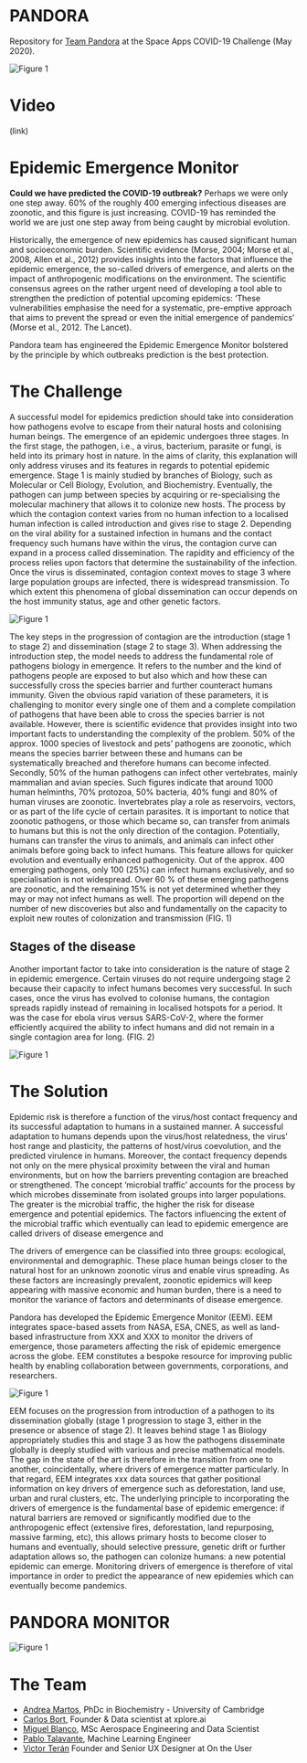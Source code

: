 # PANDORA

Repository for [Team Pandora](https://covid19.spaceappschallenge.org/challenges/covid-challenges/human-factors/teams/pandora/project) at the Space Apps COVID-19 Challenge (May 2020).

![Figure 1](img/NASA_001.png)

# Video

(link)

# Epidemic Emergence Monitor


**Could we have predicted the COVID-19 outbreak?** Perhaps we were only one step away. 60% of the roughly 400 emerging infectious diseases are zoonotic, and this figure is just increasing. COVID-19 has reminded the world we are just one step away from being caught by microbial evolution. 

Historically, the emergence of new epidemics has caused significant human and socioeconomic burden. Scientific evidence (Morse, 2004; Morse et al., 2008, Allen et al., 2012) provides insights into the factors that influence the epidemic emergence, the so-called drivers of emergence, and alerts on the impact of anthropogenic modifications on the environment. The scientific consensus agrees on the rather urgent need of developing a tool able to strengthen the prediction of potential upcoming epidemics: ‘These vulnerabilities emphasise the need for a systematic, pre-emptive approach that aims to prevent the spread or even the initial emergence of pandemics’ (Morse et al., 2012. The Lancet). 

Pandora team has engineered the Epidemic Emergence Monitor bolstered by the principle by which outbreaks prediction is the best protection. 


# The Challenge

A successful model for epidemics prediction should take into consideration how pathogens evolve to escape from their natural hosts and colonising human beings. The emergence of an epidemic undergoes three stages. In the first stage, the pathogen, i.e., a virus, bacterium, parasite or fungi, is held into its primary host in nature. In the aims of clarity, this explanation will only address viruses and its features in regards to potential epidemic emergence. Stage 1 is mainly studied by branches of Biology, such as Molecular or Cell Biology, Evolution, and Biochemistry. Eventually, the pathogen can jump between species by acquiring or re-specialising the molecular machinery that allows it to colonize new hosts. The process by which the contagion context varies from no human infection to a localised human infection is called introduction and gives rise to stage 2. Depending on the viral ability for a sustained infection in humans and the contact frequency such humans have within the virus, the contagion curve can expand in a process called dissemination. The rapidity and efficiency of the process relies upon factors that determine the sustainability of the infection. Once the virus is disseminated, contagion context moves to stage 3 where large population groups are infected, there is widespread transmission. To which extent this phenomena of global dissemination can occur depends on the host immunity status, age and other genetic factors. 

![Figure 1](img/NASA_002.png)

The key steps in the progression of contagion are the introduction (stage 1 to stage 2) and dissemination (stage 2 to stage 3). When addressing the introduction step, the model needs to address the fundamental role of pathogens biology in emergence. It refers to the number and the kind of pathogens people are exposed to but also which and how these can successfully cross the species barrier and further counteract humans immunity. Given the obvious rapid variation of these parameters, it is challenging to monitor every single one of them and a complete compilation of pathogens that have been able to cross the species barrier is not available. However, there is scientific evidence that provides insight into two important facts to understanding the complexity of the problem. 50% of the approx. 1000 species of livestock and pets’ pathogens are zoonotic, which means the species barrier between these and humans can be systematically breached and therefore humans can become infected. Secondly,  50% of the human pathogens can infect other vertebrates, mainly mammalian and avian species. Such figures indicate that around 1000 human helminths, 70% protozoa, 50% bacteria, 40% fungi and 80% of human viruses are zoonotic. Invertebrates play a role as reservoirs, vectors, or as part of the life cycle of certain parasites.  It is important to notice that zoonotic pathogens, or those which became so, can transfer from animals to humans but this is not the only direction of the contagion. Potentially, humans can transfer the virus to animals, and animals can infect other animals before going back to infect humans. This feature allows for quicker evolution and eventually enhanced pathogenicity. Out of the approx. 400 emerging pathogens, only 100 (25%) can infect humans exclusively, and so specialisation is not widespread. Over 60 % of these emerging pathogens are zoonotic, and the remaining 15% is not yet determined whether they may or may not infect humans as well. The proportion will depend on the number of new discoveries but also and fundamentally on the capacity to exploit new routes of colonization and transmission (FIG. 1)


## Stages of the disease

Another important factor to take into consideration is the nature of stage 2 in epidemic emergence. Certain viruses do not require undergoing stage 2 because their capacity to infect humans becomes very successful. In such cases, once the virus has evolved to colonise humans, the contagion spreads rapidly instead of remaining in localised hotspots for a period.  It was the case for ebola virus versus SARS-CoV-2, where the former efficiently acquired the ability to infect humans and did not remain in a single contagion area for long. (FIG. 2)

![Figure 1](img/NASA_003.png)

# The Solution

Epidemic risk is therefore a function of the virus/host contact frequency and its successful adaptation to humans in a sustained manner. A successful adaptation to humans depends upon the virus/host relatedness, the virus’ host range and plasticity, the patterns of host/virus coevolution, and the predicted virulence in humans. Moreover, the contact frequency depends not only on the mere physical proximity between the viral and human environments, but on how the barriers preventing contagion are breached or strengthened. The concept ‘microbial traffic’ accounts for the process by which microbes disseminate from isolated groups into larger populations. The greater is the microbial traffic, the higher the risk for disease emergence and potential epidemics. The factors influencing the extent of the microbial traffic which eventually can lead to epidemic emergence are called drivers of disease emergence and 

The drivers of emergence can be classified into three groups: ecological, environmental and demographic. These place human beings closer to the natural host for an unknown zoonotic virus and enable virus spreading. As these factors are increasingly prevalent, zoonotic epidemics will keep appearing with massive economic and human burden, there is a need to monitor the variance of factors and determinants of disease emergence. 

Pandora has developed the Epidemic Emergence Monitor (EEM). EEM integrates space-based assets from NASA, ESA, CNES, as well as land-based infrastructure from XXX and XXX to monitor the drivers of emergence, those parameters affecting the risk of epidemic emergence across the globe. EEM constitutes a bespoke resource for improving public health by enabling collaboration between governments, corporations, and researchers.


![Figure 1](img/NASA_004.png)

EEM focuses on the progression from introduction of a pathogen to its dissemination globally (stage 1 progression to stage 3, either in the presence or absence of stage 2). It leaves behind stage 1 as Biology appropriately studies this and stage 3 as how the pathogens disseminate globally is deeply studied with various and precise mathematical models. The gap in the state of the art is therefore in the transition from one to another, coincidentally, where drivers of emergence matter particularly. In that regard, EEM integrates xxx data sources that gather positional information on key drivers of emergence such as deforestation, land use, urban and rural clusters, etc. The underlying principle to incorporating the drivers of emergence is the fundamental base of epidemic emergence: if natural barriers are removed or significantly modified due to the anthropogenic effect (extensive fires, deforestation, land repurposing, massive farming, etc), this allows primary hosts to become closer to humans and eventually, should selective pressure, genetic drift or further adaptation allows so, the pathogen can colonize humans: a new potential epidemic can emerge. Monitoring drivers of emergence is therefore of vital importance in order to predict the appearance of new epidemies which can eventually become pandemics.  


# PANDORA MONITOR

![Figure 1](img/NASA_005.jpeg)

# The Team

- [Andrea Martos](https://www.linkedin.com/in/andrea-martos-esteban/?target=_blank), PhDc in Biochemistry - University of Cambridge 
- [Carlos Bort](https://www.linkedin.com/in/carlosbort/), Founder & Data scientist at xplore.ai
- [Miguel Blanco](https://www.linkedin.com/in/mblancom/), MSc Aerospace Engineering and Data Scientist
- [Pablo Talavante](https://www.linkedin.com/in/ptalavante/), Machine Learning Engineer
- [Victor Terán](https://www.linkedin.com/in/victor-teran/) Founder and Senior UX Designer at On the User



